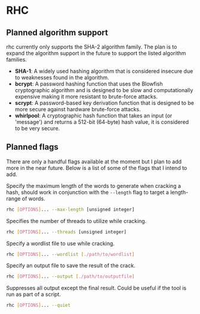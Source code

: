 # RHC

## Planned algorithm support
rhc currently only supports the SHA-2 algorithm family. The plan is to expand the algorithm support in the future to support the listed algorithm families.

- **SHA-1**: A widely used hashing algorithm that is considered insecure due to weaknesses found in the algorithm.
- **bcrypt**: A password hashing function that uses the Blowfish cryptographic algorithm and is designed to be slow and computationally expensive making it more resistant to brute-force attacks.
- **scrypt**: A password-based key derivation function that is designed to be more secure against hardware brute-force attacks.
- **whirlpool**: A cryptographic hash function that takes an input (or 'message') and returns a 512-bit (64-byte) hash value, it is considered to be very secure.

## Planned flags
There are only a handful flags available at the moment but I plan to add more in the near future. Below is a list of some of the flags that I intend to add.


Specify the maximum length of the words to generate when cracking a hash, should work in conjunction with the `--length` flag to target a length-range of words.
```bash
rhc [OPTIONS]... --max-length [unsigned integer]
``` 
Specifies the number of threads to utilize while cracking.
```bash
rhc [OPTIONS]... --threads [unsigned integer]
``` 
Specify a wordlist file to use while cracking.
```bash
rhc [OPTIONS]... --wordlist [./path/to/wordlist]
``` 
Specify an output file to save the result of the crack.
```bash
rhc [OPTIONS]... --output [./path/to/outputfile]
``` 
Suppresses all output except the final result. Could be useful if the tool is run as part of a script.
```bash
rhc [OPTIONS]... --quiet
``` 
